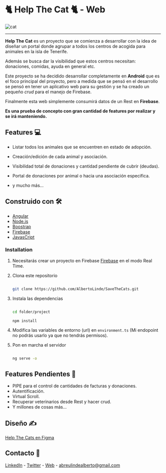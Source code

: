 # 🐈 Help The Cat 🐈 - Web
![cat](https://user-images.githubusercontent.com/44638858/116824874-6bf23400-ab84-11eb-8119-60bc4ba271a2.PNG)



------------



**Help The Cat** es un proyecto que se comienza a desarrollar con la idea de diseñar un portal donde agrupar a todos los centros de acogida para animales en la isla de Tenerife. 



Además se busca dar la visibilidad que estos centros necesitan: donaciones, comidas,  ayuda en general etc.



Este proyecto se ha decidido desarrollar completamente en **Android** que es el foco principal del proyecto, pero a medida que se pensó en el desarrollo se pensó en tener un aplicativo web para su gestión y se ha creado un pequeño *crud*  para el manejo de Firebase.



Finalmente esta web simplemente consumirá datos de un Rest en **Firebase**.



**Es una prueba de concepto con gran cantidad de features por realizar y se irá manteniendo.**



## Features 💻



- Listar todos los animales que se encuentren en estado de adopción.

- Creación/edición de cada animal y asociación.

- Visibilidad total de donaciones y cantidad pendiente de cubrir (deudas).

- Portal de donaciones por animal o hacia una asociación especifica.

- y mucho más... 



## Construido con 🛠️


* [Angular](https://angular.io/) 
* [Node.js](https://nodejs.org/es/)
* [Boostrap](https://getbootstrap.com/)
* [Firebase]()
* [JavasCript]()



### Installation



1. Necesitarás crear un proyecto en Firebase [Firebase](https://console.firebase.google.com/) en el modo Real Time.

2. Clona este repositorio

   ```sh

   git clone https://github.com/AlbertoLinde/SaveTheCats.git

   ```

3. Instala las dependencias

   ```sh

   cd folder/project

   npm install

   ```

4. Modifica las variables de entorno (url) en `environment.ts` (Mi endopoint no podrás usarlo ya que no tendrás permisos).

5. Pon en marcha el servidor

   ```sh

   ng serve -o

   ```



## Features Pendientes 🔨

* PIPE para el control de cantidades de facturas y donaciones.
* Autentificación.
* Virtual Scroll.
* Recuperar veterinarios desde Rest y hacer crud.
* Y millones de cosas más...



## Diseño ✍



[Help The Cats en Figma](https://www.figma.com/file/rxAmqNmebjUhcMWct8sOGe/Help-The-Cat?node-id=0%3A1 "Help The Cats en Figma")



## Contacto 📩

[LinkedIn](www.linkedin.com/in/albertolinde "LinkedIn") - [Twitter](https://twitter.com/AlberALinde "Twitter") - [Web](https://www.albertolinde.com/ "Web") - abreulindealberto@gmail.com
